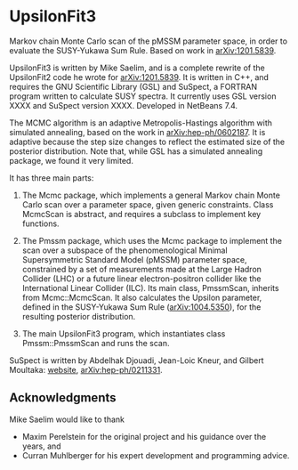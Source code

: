 UpsilonFit3
===========

Markov chain Monte Carlo scan of the pMSSM parameter space, in order to evaluate the SUSY-Yukawa Sum Rule.  Based on work in [arXiv:1201.5839](http://arxiv.org/abs/1201.5839).

UpsilonFit3 is written by Mike Saelim, and is a complete rewrite of the UpsilonFit2 code he wrote for [arXiv:1201.5839](http://arxiv.org/abs/1201.5839).  It is written in C++, and requires the GNU Scientific Library (GSL) and SuSpect, a FORTRAN program written to calculate SUSY spectra.  It currently uses GSL version XXXX and SuSpect version XXXX.  Developed in NetBeans 7.4.

The MCMC algorithm is an adaptive Metropolis-Hastings algorithm with simulated annealing, based on the work in [arXiv:hep-ph/0602187](http://arxiv.org/abs/hep-ph/0602187).  It is adaptive because the step size changes to reflect the estimated size of the posterior distribution.  Note that, while GSL has a simulated annealing package, we found it very limited.

It has three main parts:

1. The Mcmc package, which implements a general Markov chain Monte Carlo scan over a parameter space, given generic constraints.  Class McmcScan is abstract, and requires a subclass to implement key functions.

2. The Pmssm package, which uses the Mcmc package to implement the scan over a subspace of the phenomenological Minimal Supersymmetric Standard Model (pMSSM) parameter space, constrained by a set of measurements made at the Large Hadron Collider (LHC) or a future linear electron-positron collider like the International Linear Collider (ILC).  Its main class, PmssmScan, inherits from Mcmc::McmcScan.  It also calculates the Upsilon parameter, defined in the SUSY-Yukawa Sum Rule ([arXiv:1004.5350](http://arxiv.org/abs/1004.5350)), for the resulting posterior distribution.

3. The main UpsilonFit3 program, which instantiates class Pmssm::PmssmScan and runs the scan.





SuSpect is written by Abdelhak Djouadi, Jean-Loic Kneur, and Gilbert Moultaka: [website](http://www.coulomb.univ-montp2.fr/perso/jean-loic.kneur/Suspect/), [arXiv:hep-ph/0211331](http://arxiv.org/abs/hep-ph/0211331).


Acknowledgments
---------------
Mike Saelim would like to thank 
* Maxim Perelstein for the original project and his guidance over the years, and
* Curran Muhlberger for his expert development and programming advice.